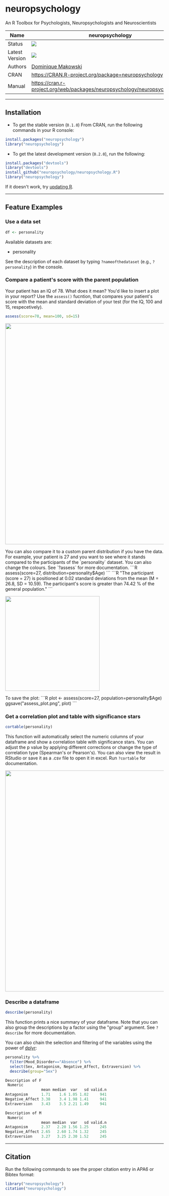 # neuropsychology
An R Toolbox for Psychologists, Neuropsychologists and Neuroscientists

|Name|neuropsychology|
|----------------|---|
|Status|![](https://img.shields.io/badge/status-stable-brightgreen.svg)|
|Latest Version|![](https://img.shields.io/badge/version-0.2.0-brightgreen.svg)|
|Authors|[Dominique Makowski](https://biblineuropsy.files.wordpress.com/2016/09/cv_dominiquemakowski.pdf)|
|CRAN|https://CRAN.R-project.org/package=neuropsychology|
|Manual|https://cran.r-project.org/web/packages/neuropsychology/neuropsychology.pdf|
---
## Installation

- To get the stable version (`0.1.0`) From CRAN, run the following commands in your R console:

```R
install.packages("neuropsychology")
library("neuropsychology")
```

- To get the latest development version (`0.2.0`), run the following:

```R
install.packages("devtools")
library("devtools")
install_github("neuropsychology/neuropsychology.R")
library("neuropsychology")
```

If it doesn't work, try [updating R](https://www.google.fr/webhp?sourceid=chrome-instant&ion=1&espv=2&ie=UTF-8#q=update%20r).


---
## Feature Examples

### Use a data set
```R
df <- personality
```
Available datasets are:
- personality

See the description of each dataset by typing `?nameofthedataset` (e.g., `?personality`) in the console.

### Compare a patient's score with the parent population
Your patient has an IQ of 78. What does it mean? You'd like to insert a plot in your report? Use the `assess()` fucntion, that compares your patient's score with the mean and standard deviation of your test (for the IQ, 100 and 15, respecetively).

```R
assess(score=78, mean=100, sd=15)
```
<p align="left"><img src="https://github.com/neuropsychology/neuropsychology.R/blob/master/tests/testthat/assess_plot.png" width="700"></p>
You can also compare it to a custom parent distribution if you have the data. For example, your patient is 27 and you want to see where it stands compared to the participants of the `personality` dataset. You can also change the colours. See `?assess` for more documentation.
```R
assess(score=27, distribution=personality$Age)
```
```R
"The participant (score = 27) is positioned at 0.02 standard deviations from the mean (M = 26.8, SD = 10.59). 
The participant's score is greater than 74.42 % of the general population."
```
<p align="left"><img src="https://github.com/neuropsychology/neuropsychology.R/blob/master/tests/testthat/assess_plot2.png" width="300"></p>
To save the plot:
```R
plot <- assess(score=27, population=personality$Age)
ggsave("assess_plot.png", plot)
```


### Get a correlation plot and table with significance stars
```R
cortable(personality)
```
This function will automatically select the numeric columns of your dataframe and show a correlation table with significance stars.
You can adjust the p value by applying different corrections or change the type of correlation type (Spearman's or Pearson's). You can also view the result in RStudio or save it as a .csv file to open it in excel. Run `?cortable` for documentation.

<p align="left"><img src="https://github.com/neuropsychology/neuropsychology.R/blob/master/tests/testthat/cortable_plot.png" width="700"></p>

### Describe a dataframe
```R
describe(personality)
```
This function prints a nice summary of your dataframe. Note that you can also group the descriptions by a factor using the "group" argument. See `?describe` for more documentation.

You can also chain the selection and filtering of the variables using the power of [dplyr](https://cran.rstudio.com/web/packages/dplyr/vignettes/introduction.html):
```R
personality %>%
  filter(Mood_Disorder=="Absence") %>%
  select(Sex, Antagonism, Negative_Affect, Extraversion) %>%
  describe(group="Sex")
```
```R
Description of F 
 Numeric 
                mean median  var   sd valid.n
Antagonism      1.71    1.6 1.05 1.02     941
Negative_Affect 3.38    3.4 1.98 1.41     941
Extraversion    3.43    3.5 2.21 1.49     941

Description of M 
 Numeric 
                mean median  var   sd valid.n
Antagonism      2.37   2.20 1.56 1.25     245
Negative_Affect 2.65   2.60 1.74 1.32     245
Extraversion    3.27   3.25 2.30 1.52     245
```
---
## Citation
Run the following commands to see the proper citation entry in APA6 or Bibtex format:
```R
library("neuropsychology")
citation("neuropsychology")
```
